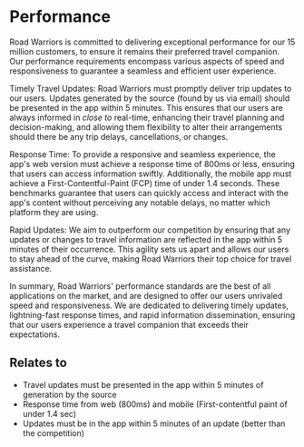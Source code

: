 # Performance

Road Warriors is committed to delivering exceptional performance for our 15 million customers, to ensure it remains their preferred travel companion. Our performance requirements encompass various aspects of speed and responsiveness to guarantee a seamless and efficient user experience.

Timely Travel Updates: Road Warriors must promptly deliver trip updates to our users. Updates generated by the source (found by us via email) should be presented in the app within 5 minutes. This ensures that our users are always informed in *close to* real-time, enhancing their travel planning and decision-making, and allowing them flexibility to alter their arrangements should there be any trip delays, cancellations, or changes.

Response Time: To provide a responsive and seamless experience, the app's web version must achieve a response time of 800ms or less, ensuring that users can access information swiftly. Additionally, the mobile app must achieve a First-Contentful-Paint (FCP) time of under 1.4 seconds. These benchmarks guarantee that users can quickly access and interact with the app's content without perceiving any notable delays, no matter which platform they are using.

Rapid Updates: We aim to outperform our competition by ensuring that any updates or changes to travel information are reflected in the app within 5 minutes of their occurrence. This agility sets us apart and allows our users to stay ahead of the curve, making Road Warriors their top choice for travel assistance.

In summary, Road Warriors' performance standards are the best of all applications on the market, and are designed to offer our users unrivaled speed and responsiveness. We are dedicated to delivering timely updates, lightning-fast response times, and rapid information dissemination, ensuring that our users experience a travel companion that exceeds their expectations.

## Relates to

- Travel updates must be presented in the app within 5 minutes of generation by the source
- Response time from web (800ms) and mobile (First-contentful paint of under 1.4 sec)
- Updates must be in the app within 5 minutes of an update (better than the competition)
